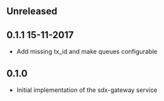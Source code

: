 ## Unreleased

## 0.1.1 15-11-2017
- Add missing tx_id and make queues configurable

## 0.1.0
- Initial implementation of the sdx-gateway service
